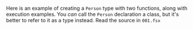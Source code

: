 Here is an example of creating a `Person` type with two functions,
along with execution examples. You _can_ call the `Person` declaration
a class, but it's better to refer to it as a type instead. Read the
source in `001.fsx`
